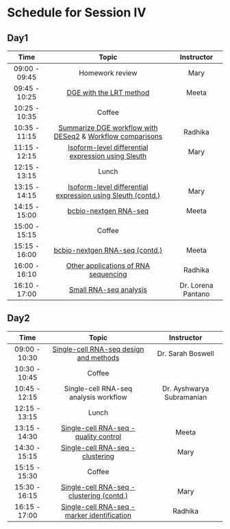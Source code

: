 # Schedule for Session IV

## Day1

| Time |  Topic  | Instructor |
|:-----------:|:----------:|:--------:|
| 09:00 - 09:45 | Homework review | Mary |
| 09:45 - 10:25 | [DGE with the LRT method](https://hbctraining.github.io/DGE_workshop_salmon/lessons/08_DGE_LRT.html) | Meeta |
| 10:25 - 10:35 | Coffee | |
| 10:35 - 11:15 | [Summarize DGE workflow with DESeq2](https://hbctraining.github.io/DGE_workshop_salmon/lessons/07_DGE_summarizing_workflow.html) & [Workflow comparisons](https://hbctraining.github.io/In-depth-NGS-Data-Analysis-Course/sessionIV/slides/Workflows.pdf) | Radhika |
| 11:15 - 12:15 | [Isoform-level differential expression using Sleuth](https://hbctraining.github.io/DGE_workshop_salmon/lessons/09_sleuth.html) | Mary |
| 12:15 - 13:15 | Lunch | |
| 13:15 - 14:15 | [Isoform-level differential expression using Sleuth (contd.)](https://hbctraining.github.io/DGE_workshop_salmon/lessons/09_sleuth.html) | Mary |
| 14:15 - 15:00 | [bcbio-nextgen RNA-seq](https://hbctraining.github.io/In-depth-NGS-Data-Analysis-Course/sessionIV/lessons/bcbio_nextgen.html) | Meeta |
| 15:00 - 15:15 | Coffee |  |
| 15:15 - 16:00 | [bcbio-nextgen RNA-seq (contd.)](https://hbctraining.github.io/In-depth-NGS-Data-Analysis-Course/sessionIV/lessons/bcbio_nextgen.html) | Meeta |
| 16:00 - 16:10 | [Other applications of RNA sequencing](https://hbctraining.github.io/In-depth-NGS-Data-Analysis-Course/sessionIV/slides/other%20rnaseq%20applications.pdf) | Radhika |
| 16:10 - 17:00 | [Small RNA-seq analysis](https://github.com/lpantano/mypubs/blob/master/talks/Core_Sept_2018.pdf) | Dr. Lorena Pantano |

## Day2

| Time |  Topic  | Instructor |
|:-----------:|:----------:|:--------:|
| 09:00 - 10:30 | [Single-cell RNA-seq design and methods](https://hbctraining.github.io/In-depth-NGS-Data-Analysis-Course/sessionIV/slides/Single_Cell_Sept_2018_final.pdf) | Dr. Sarah Boswell |
| 10:30 - 10:45 | Coffee | |
| 10:45 - 12:15 | Single-cell RNA-seq analysis workflow | Dr. Ayshwarya Subramanian |
| 12:15 - 13:15 | Lunch | |
| 13:15 - 14:30 | [Single-cell RNA-seq - quality control](https://hbctraining.github.io/In-depth-NGS-Data-Analysis-Course/sessionIV/lessons/SC_quality_control_analysis.html)  | Meeta |
| 14:30 - 15:15 | [Single-cell RNA-seq - clustering](https://hbctraining.github.io/In-depth-NGS-Data-Analysis-Course/sessionIV/lessons/SC_clustering_analysis.html)  | Mary |
| 15:15 - 15:30 | Coffee | |
| 15:30 - 16:15 | [Single-cell RNA-seq - clustering (contd.)](https://hbctraining.github.io/In-depth-NGS-Data-Analysis-Course/sessionIV/lessons/SC_clustering_analysis.html)  | Mary |
| 16:15 - 17:00 | [Single-cell RNA-seq - marker identification](https://hbctraining.github.io/In-depth-NGS-Data-Analysis-Course/sessionIV/lessons/SC_marker_identification.html) | Radhika |

